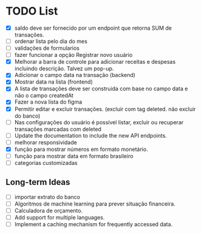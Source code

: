 # TODO List

-   [x] saldo deve ser fornecido por um endpoint que retorna SUM de transações.
-   [ ] ordenar lista pelo dia do mes
-   [ ] validações de formularios
-   [ ] fazer funcionar a opção Registrar novo usuário
-   [x] Melhorar a barra de controle para adicionar receitas e despesas incluindo descrição. Talvez um pop-up.
-   [x] Adicionar o campo data na transação (backend)
-   [x] Mostrar data na lista (frontend)
-   [x] A lista de transações deve ser construida com base no campo data e não o campo createdAt
-   [x] Fazer a nova lista do figma
-   [x] Permitir editar e excluir transações. (excluir com tag deleted. não excluir do banco)
-   [ ] Nas configurações do usuário é possível listar, excluir ou recuperar transações marcadas com deleted
-   [ ] Update the documentation to include the new API endpoints.
-   [ ] melhorar responsividade
-   [x] função para mostrar números em formato monetário.
-   [ ] função para mostrar data em formato brasileiro
-   [ ] categorias customizadas

## Long-term Ideas

-   [ ] importar extrato do banco
-   [ ] Algoritmos de machine learning para prever situação financeira.
-   [ ] Calculadora de orçamento.
-   [ ] Add support for multiple languages.
-   [ ] Implement a caching mechanism for frequently accessed data.
